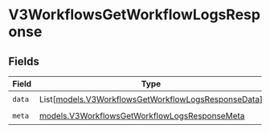 # V3WorkflowsGetWorkflowLogsResponse


## Fields

| Field                                                                                                      | Type                                                                                                       | Required                                                                                                   | Description                                                                                                |
| ---------------------------------------------------------------------------------------------------------- | ---------------------------------------------------------------------------------------------------------- | ---------------------------------------------------------------------------------------------------------- | ---------------------------------------------------------------------------------------------------------- |
| `data`                                                                                                     | List[[models.V3WorkflowsGetWorkflowLogsResponseData](../models/v3workflowsgetworkflowlogsresponsedata.md)] | :heavy_check_mark:                                                                                         | N/A                                                                                                        |
| `meta`                                                                                                     | [models.V3WorkflowsGetWorkflowLogsResponseMeta](../models/v3workflowsgetworkflowlogsresponsemeta.md)       | :heavy_check_mark:                                                                                         | N/A                                                                                                        |